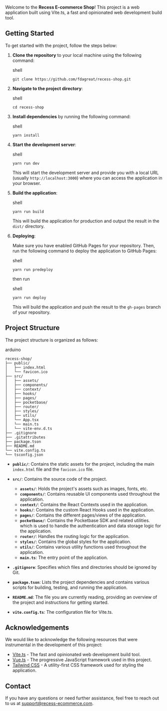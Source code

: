 
Welcome to the **Recess E-commerce Shop**! This project is a web application built using Vite.ts, a fast and opinionated web development build tool.

Getting Started
---------------

To get started with the project, follow the steps below:

1.  **Clone the repository** to your local machine using the following command:
    
    shell
    
    ```shell
    git clone https://github.com/fdagreat/recess-shop.git
    ```
    
2.  **Navigate to the project directory**:
    
    shell
    
    ```shell
    cd recess-shop
    ```
    
3.  **Install dependencies** by running the following command:
    
    shell
    
    ```shell
    yarn install
    ```
    
4.  **Start the development server**:
    
    shell
    
    ```shell
    yarn run dev
    ```
    
    This will start the development server and provide you with a local URL (usually `http://localhost:3000`) where you can access the application in your browser.

5. **Build the application**:
    
    shell
    
    ```shell
    yarn run build
    ```
    
    This will build the application for production and output the result in the `dist/` directory.

6. **Deploying**:

    Make sure you have enabled GitHub Pages for your repository. Then, run the following command to deploy the application to GitHub Pages:

    shell

    ```shell
    yarn run predeploy  
    ``` 

    then run

    shell

    ```shell
    yarn run deploy
    ```
    

    This will build the application and push the result to the `gh-pages` branch of your repository.



Project Structure
-----------------

The project structure is organized as follows:

arduino

```arduino
recess-shop/
├── public/
│   ├── index.html
│   └── favicon.ico
├── src/
│   ├── assets/
│   ├── components/
│   ├── context/
│   ├── hooks/
│   ├── pages/
│   ├── pocketbase/
│   ├── router/
│   ├── styles/
│   ├── utils/
│   └── App.tsx
│   └── main.ts
│   └── vite-env.d.ts
├── .gitignore
├── .gitattributes
├── package.tson
├── README.md
└── vite.config.ts
└── tsconfig.json
```

*   **`public/`**: Contains the static assets for the project, including the main `index.html` file and the `favicon.ico` file.
    
*   **`src/`**: Contains the source code of the project.
    
    *   **`assets/`**: Holds the project's assets such as images, fonts, etc.
    *   **`components/`**: Contains reusable UI components used throughout the application.
    *   **`context/`**: Contains the React Contexts used in the application.
    *   **`hooks/`**: Contains the custom React Hooks used in the application.
    *   **`pages/`**: Contains the different pages/views of the application.
    *   **`pocketbase/`**: Contains the Pocketbase SDK and related utilities. which is used to handle the authentication and data storage logic for the application.
    *   **`router/`**: Handles the routing logic for the application.
    *   **`styles/`**: Contains the global styles for the application.
    *   **`utils/`**: Contains various utility functions used throughout the application.
    *   **`main.ts`**: The entry point of the application.
*   **`.gitignore`**: Specifies which files and directories should be ignored by Git.
    
*   **`package.tson`**: Lists the project dependencies and contains various scripts for building, testing, and running the application.
    
*   **`README.md`**: The file you are currently reading, providing an overview of the project and instructions for getting started.
    
*   **`vite.config.ts`**: The configuration file for Vite.ts.
    

Acknowledgements
----------------

We would like to acknowledge the following resources that were instrumental in the development of this project:

*   [Vite.ts](https://vitejs.dev) - The fast and opinionated web development build tool.
*   [Vue.ts](https://vuejs.org) - The progressive JavaScript framework used in this project.
*   [Tailwind CSS](https://tailwindcss.com) - A utility-first CSS framework used for styling the application.

Contact
-------

If you have any questions or need further assistance, feel free to reach out to us at [support@recess-ecommerce.com](mailto:support@recess-ecommerce.com).
